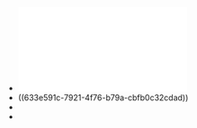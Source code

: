 - ![labuladong的算法秘籍V2.8.pdf](../assets/labuladong的算法秘籍V2.8_1665030326688_0.pdf)
- ((633e591c-7921-4f76-b79a-cbfb0c32cdad))
-
-